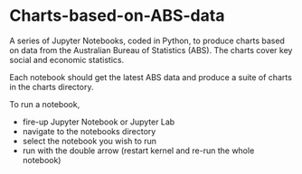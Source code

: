 # Charts-based-on-ABS-data

A series of Jupyter Notebooks, coded in Python, to produce charts
based on data from the Australian Bureau of Statistics (ABS).
The charts cover key social and economic statistics. 

Each notebook should get the latest ABS data and produce a suite of
charts in the charts directory. 

To run a notebook, 
* fire-up Jupyter Notebook or Jupyter Lab
* navigate to the notebooks directory
* select the notebook you wish to run
* run with the double arrow (restart kernel and re-run the whole notebook)

